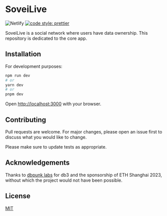 # SoveiLive

![Netlify](https://img.shields.io/netlify/edb1f454-a569-4f53-bde8-c009f4ee2560)
[![code style: prettier](https://img.shields.io/badge/code_style-prettier-ff69b4.svg?style=flat-square)](https://github.com/prettier/prettier)

SoveiLive is a social network where users have data ownership. This repository is dedicated to the core app.

## Installation
For development purposes:
```bash
npm run dev
# or
yarn dev
# or
pnpm dev
```

Open [http://localhost:3000](http://localhost:3000) with your browser.


## Contributing

Pull requests are welcome. For major changes, please open an issue first
to discuss what you would like to change.

Please make sure to update tests as appropriate.

## Acknowledgements
Thanks to [dbpunk labs](https://github.com/dbpunk-labs) for db3 and the sponsorship of ETH Shanghai 2023, without which the project would not have been possible.

## License

[MIT](https://choosealicense.com/licenses/mit/)
